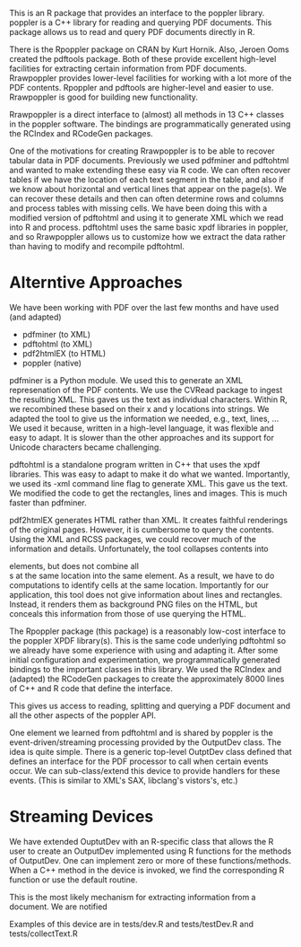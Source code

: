 This is an R package that provides an interface to the poppler library. 
poppler is a C++ library for reading and querying PDF documents.
This package allows us to read and query PDF documents directly in R.

There is the Rpoppler package on CRAN by Kurt Hornik.
Also, Jeroen Ooms created the pdftools package. 
Both of these provide excellent high-level facilities for extracting certain
information from PDF documents.  Rrawpoppler provides lower-level facilities
for working with a lot more of the PDF contents. Rpoppler and pdftools
are higher-level and easier to use.  Rrawpoppler is good for building
new functionality.

Rrawpoppler is a direct interface to (almost) all methods in 13 C++
classes in the poppler software.  The bindings are programmatically
generated using the RCIndex and RCodeGen packages.

One of the motivations for creating Rrawpoppler is to be able to
recover tabular data in PDF documents.  Previously we used pdfminer
and pdftohtml and wanted to make extending these easy via R code.  We
can often recover tables if we have the location of each text segment
in the table, and also if we know about horizontal and vertical lines
that appear on the page(s).  We can recover these details and then
can often determine rows and columns and process tables with missing
cells. We have been doing this with a modified version of pdftohtml
and using it to generate XML which we read into R and process.
pdftohtml uses the same basic xpdf libraries in poppler, and
so Rrawpoppler allows us to customize how we extract the data
rather than having to modify and recompile pdftohtml.


# Alterntive Approaches

We have been working with PDF over the last few months and have used
(and adapted)
* pdfminer  (to XML)
* pdftohtml (to XML)
* pdf2htmlEX (to HTML)
* poppler   (native)

pdfminer is a Python module. We used this to generate an XML
represenation of the PDF contents. We use the CVRead package to ingest
the resulting XML.  This gaves us the text as individual
characters. Within R, we recombined these based on their x and y
locations into strings.  We adapted the tool to give us the
information we needed, e.g., text, lines, ...  We used it because,
written in a high-level language, it was flexible and easy to
adapt. It is slower than the other approaches and its support for
Unicode characters became challenging.


pdftohtml is a standalone program written in C++ that uses the xpdf libraries. This was easy 
to adapt to make it do what we wanted. Importantly, we used its -xml command line flag to 
generate XML.  This gave us the text.  We modified the code to get the rectangles, lines
and images. This is much faster than pdfminer.

pdf2htmlEX generates HTML rather than XML. It creates faithful renderings of the 
original pages. However, it is cumbersome to query the contents. Using the XML and RCSS
packages, we could recover much of the information and details. 
Unfortunately, the tool collapses contents into <div> elements, but does not combine
all <div>s at the same location into the same element. As a result, we have to do 
computations to identify cells at the same location. Importantly for our application,
this tool does not give information about lines and rectangles. Instead, it renders
them as background PNG files on the HTML, but conceals this information from those of
use querying the HTML.


The Rpoppler package (this package) is a reasonably low-cost interface
to the poppler XPDF library(s).  This is the same code underlying
pdftohtml so we already have some experience with using and adapting
it.  After some initial configuration and experimentation, we
programmatically generated bindings to the important classes in this
library. We used the RCIndex and (adapted) the RCodeGen packages to create
the approximately 8000 lines of C++ and R code that define the interface.

This gives us access to reading, splitting and querying a PDF document
and all the other aspects of the poppler API.

One element we learned from pdftohtml and is shared by poppler is the
event-driven/streaming processing provided by the OutputDev class.
The idea is quite simple. There is a generic top-level OutptDev class
defined that defines an interface for the PDF processor to call when
certain events occur. We can sub-class/extend this device to provide
handlers for these events.  (This is similar to XML's SAX, libclang's
vistors's, etc.)   


# Streaming Devices

We have extended OuptutDev with an R-specific class that allows the
R user to create an OutputDev implemented using R functions for the methods
of OutputDev. One can implement zero or more of these functions/methods.
When a C++ method in the device is invoked, we find the corresponding 
R function or use the default routine.

This is the most likely mechanism for extracting information from a document.
We are notified

Examples of this device are in tests/dev.R and tests/testDev.R and 
tests/collectText.R

